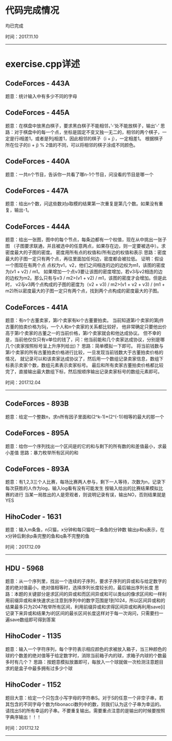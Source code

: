 # 代码完成情况

均已完成

时间：2017.11.10

---

# exercise.cpp详述

## CodeForces - 443A
题意：统计输入中有多少不同的字母

## CodeForces - 445A
题意：在棋盘中放黑白棋子，要求黑白棋子不能相邻，’-’处不能放棋子，输出’-’
思路：对于棋盘中的每一个点，坐标是固定不变又独一无二的，相邻的两个棋子，一定是行i相差1，或者是列j相差1，因此相邻的棋子（i + j），一定相差1。
  	 根据棋子所在位子的(i + j) % 2值的不同，可以将相邻的棋子涂成不同颜色。

## CodeForces - 440A 
题意：一共n个节目，告诉你一共看了哪n-1个节目，问没看的节目是哪一个

## CodeForces - 447A 
题意：给出n个数，问这些数对p取模的结果第一次重复是第几个数。如果没有重复，输出-1。

## CodeForces - 444A
题意：给出一张图，图中的每个节点，每条边都有一个权值，现在从中挑出一张子图
	   （子图要求联通，并且被选中的任意两点，如果存在边，则一定要被选中）。求密度最大的子图的密度。
		密度用所有点的权值和/所有边的权值和表示
思路：密度最大的子图一定只有两个点，再往里面加任何边，密度都会被拉低。
证明：假设一个图现在有两个点 点权为v1，v2，他们之间相连的边的边权为m1，该图的密度为(v1 + v2) / m1。
		如果增加一个点v3要让该图的密度增加，若v3与v2相连的边的边权为m2。那么只有与v3 / m2>(v1 + v2) / m1，该图的密度才会增加。但是此时，
    v2与v3两个点构成的子图的密度为（v2 + v3) / m2>(v1 + v2 + v3) / (m1 + m2)所以密度最大的子图一定只有两个点，找到两个点构成的密度最大的子图。

## CodeForces - 441A
题意：有n个古董卖家，第i个卖家有ki个古董要拍卖。
		当前知道第i个卖家的第j件古董的拍卖价格为Sij，一个人和n个卖家的关系都比较好，
		他非常确定只要他出价高于第i个卖家的古董之一的当前价格，第i个卖家就会和他达成协议。
		但不幸的是，当前他仅仅只有v单位的钱了，问：他当前能和几个卖家达成协议，分别是哪几个(卖家按照标号呈上升序列给出)？
思路：简单模拟一下即可。
		将当前钱数与第i个卖家的所有古董拍卖价格进行比较，一旦发现当前钱数大于古董拍卖价格的情况，
		就记录可以和该卖家达成协议了，然后用一个数组记录卖家信息，数组下标表示卖家个数，数组元素表示卖家标号。
		最后和所有卖家古董拍卖价格都比较完了，直接输出最大数组下标，然后按顺序输出记录卖家标号的数组元素即可。

时间：2017.12.04

---
## CodeForces - 893B
题意：给定一个整数n，求n所有因子里面和(2^k-1)*(2^(-1))相等的最大的那一个

## CodeForces - 895A
题意：给你一个序列找出一个区间是的它的和与剩下的所有数的和差值最小，求最小差值
思路：暴力枚举所有区间的和

## CodeForces - 893A
题意：有1,2,3三个人比赛，每场比赛两人参与，剩下一人等待，次数为n，记录下每次获胜的人作为log，输入log看有没有可能发生
按输入给出的比赛结果模拟比赛的进行
当某一局胜出的人是旁观者，则说明记录有误，输出NO，否则结果就是YES

## HihoCoder - 1631
题意：输入m条鱼，n只猫，x分钟和每只猫吃一条鱼的分钟数
输出p和q表示，在x分钟后剩余p条完整的鱼和q条不完整的鱼

时间：2017.12.09

---

## HDU - 5968
题意：从一个序列里，找出一个连续的子序列，要求子序列的异或和与给定数字的差的绝对值最小，绝对值相等时，选择序列长度较长的，最后输出序列长度
思路：本题的关键部分是求区间的异或和而区间异或和可以类似的像求区间和一样利用前缀异或和来快速求出注意到序列中的数字范围是1到1024，所以区间异或和的结果最多只为2047枚举所有区间，利用前缀异或和求得区间异或和再利用save[i]记录下来异或和结果为i的区间的最长区间长度这样对于每一次询问，只需要扫一遍save数组即可得到答案

## HihoCoder - 1135
题意：输入一个字符序列，每个字符表示相应颜色的求被放入箱子，当三种颜色的球的个数差的绝对值等于给定数字时，消除当前箱子内的球，求箱子内球的个数最多时有几个？
思路：按题意模拟放置即可，每放入一个球就做一次检测注意题目求的是盒子中最多拥有过多少个球

## HihoCoder - 1152
题目大意：给定一个只包含小写字母的字符串S。对于S的任意一个非空子串，若其包含的不同字母个数为fibonacci数列中的数，则我们认为这个子串为幸运的。请找出S的所有幸运的子串。不要重复输出。需要重点注意的是输出的时候要按照字典序输出！！！

时间：2017.12.12

---
